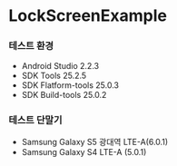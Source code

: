 # LockScreenExample

### 테스트 환경
- Android Studio 2.2.3
- SDK Tools 25.2.5
- SDK Flatform-tools 25.0.3
- SDK Build-tools 25.0.2

### 테스트 단말기
- Samsung Galaxy S5 광대역 LTE-A(6.0.1)
- Samsung Galaxy S4 LTE-A (5.0.1)